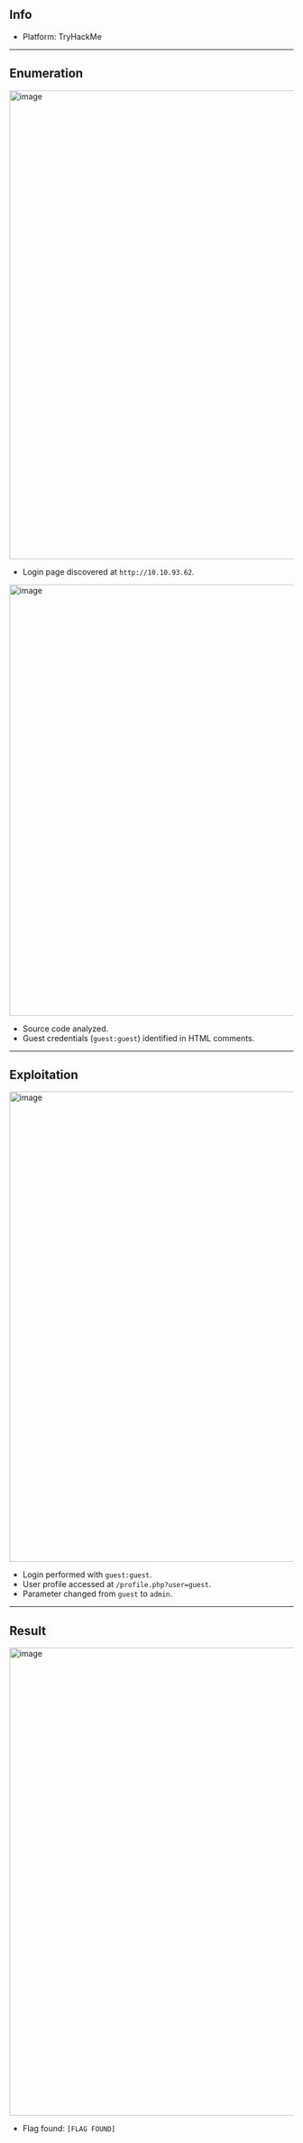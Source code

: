 ## Info
- Platform: TryHackMe  

---

## Enumeration
<img width="1919" height="831" alt="image" src="https://github.com/user-attachments/assets/3371018c-add3-487d-a97f-acb9cd02bfd7" />

- Login page discovered at `http://10.10.93.62`.  

<img width="1919" height="765" alt="image" src="https://github.com/user-attachments/assets/b125aacf-1632-4639-a5e9-09d4789ddc8b" />

- Source code analyzed.  
- Guest credentials (`guest:guest`) identified in HTML comments.  

---

## Exploitation
<img width="1918" height="834" alt="image" src="https://github.com/user-attachments/assets/c6c50942-f5d2-429c-8006-0ebe43c85257" />

- Login performed with `guest:guest`.  
- User profile accessed at `/profile.php?user=guest`.  
- Parameter changed from `guest` to `admin`.  

---

## Result
<img width="1913" height="830" alt="image" src="https://github.com/user-attachments/assets/e0acb7bb-f434-4102-b7fb-4e73034b35f7" />

- Flag found: `[FLAG FOUND]`
